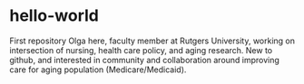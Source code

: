 # hello-world
First repository
Olga here, faculty member at Rutgers University, working on intersection of nursing, health care policy, and aging research.
New to github, and interested in community and collaboration around improving care for aging population (Medicare/Medicaid).
